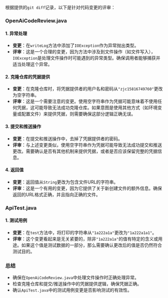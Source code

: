 根据提供的`git diff`记录，以下是针对代码变更的评审：

### OpenAiCodeReview.java

#### 1. 异常处理
- **变更**：在`writeLog`方法中添加了`IOException`作为异常抛出类型。
- **评审**：这是一个合理的变更，因为方法中涉及到文件操作（如文件写入），`IOException`是处理文件操作时可能遇到的异常类型。确保调用者能够捕获并适当处理这个异常。

#### 2. 克隆仓库的凭据提供
- **变更**：在克隆仓库时，将凭据提供者的用户名和密码从`"zjc15816749760"`更改为空字符串。
- **评审**：这是一个需要注意的变更。使用空字符串作为凭据可能意味着不使用任何凭据，这可能导致无法成功克隆仓库。如果意图是使用其他方式（如环境变量或配置文件）来提供凭据，则需要确保这部分逻辑正确无误。

#### 3. 提交和推送操作
- **变更**：在提交和推送操作中，去掉了凭据提供者的密码。
- **评审**：与上述变更类似，使用空字符串作为凭据可能导致无法成功提交和推送更改。需要确认是否有其他机制来提供凭据，或者是否应该保留完整的凭据信息。

#### 4. 返回值
- **变更**：返回值从`String`更改为包含文件URL的字符串。
- **评审**：这是一个有用的变更，因为它提供了关于新创建文件的额外信息。确保返回的URL格式正确，并且指向正确的文件。

### ApiTest.java

#### 1. 测试用例
- **变更**：在`test`方法中，将打印的字符串从`"1a222a1a"`更改为`"1a222a1a1"`。
- **评审**：这个变更看起来是无关紧要的，除非`"1a222a1a"`的值有特定的含义或用途。如果这个值是测试数据的一部分，那么需要确认更改后的值是否仍然符合测试目的。

### 总结
- 确保在`OpenAiCodeReview.java`中处理文件操作时正确处理异常。
- 检查克隆仓库和提交/推送操作中的凭据提供逻辑，确保凭据正确。
- 确认`ApiTest.java`中的测试用例变更是否影响测试的有效性。